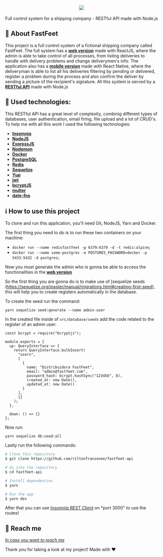 
<h1 align="center">
    <img src="https://user-images.githubusercontent.com/58868651/75586094-56e6b600-5a52-11ea-9817-eff23d71134e.png" />
</h1>

<p align="center">
Full control system for a shipping company - RESTful API made with Node.js
</p>

🚚 About FastFeet
------------------
This project is a full control system of a fictional shipping company called FastFeet. The full system has a [**web version**](https://github.com/riltonfranzonee/fastfeet) made with ReactJS, where the admin is able to take control of all processes, from listing deliveries to handle with delivery problems and change deliverymen's info. The application also has a [**mobile version**](https://github.com/riltonfranzonee/fastfeet-mobile) made with React Native, where the deliveryman is able to list all his deliveries filtering by pending or delivered, register a problem during the process and also confirm the deliver by sending a picture of the recipient's signature. All this system is served by a [**RESTful API**](https://github.com/riltonfranzonee/fastfeet-api) made with Node.js 

:wrench: Used technologies:
----------------------
This RESTful API has a great level of complexity, combinig different types of databases, user authentication, email firing, file upload and a lot of CRUD's. To help me with all this work I used the following technologies: 

- [**Insomnia**](https://insomnia.rest/)
- [**NodeJS**](https://nodejs.org/en/)
- [**ExpressJS**](https://expressjs.com/)
- [**Nodemon**](https://nodemon.io/)
- [**Docker**](https://www.docker.com/)
- [**PostgreSQL**](https://www.postgresql.org/)
- [**Redis**](https://redis.io/)
- [**Sequelize**](https://sequelize.org/)
- [**Yup**](https://github.com/jquense/yup)
- [**jwt**](https://www.npmjs.com/package/jsonwebtoken/)
- [**bcryptJS**](https://www.npmjs.com/package/bcryptjs)
- [**multer**](https://github.com/expressjs/multer)
- [**date-fns**](https://date-fns.org/docs/Getting-Started)

## :information_source: How to use this project
To clone and run this application, you'll need Git, NodeJS, Yarn and Docker.

The first thing you need to do is to run these two containers on your machine:

- `docker run --name redisfastfeet -p 6379:6379 -d -t redis:alpine`;
- `docker run --name some-postgres -e POSTGRES_PASSWORD=docker -p 5433:5432 -d postgres`;

Now you must generate the admin who is gonna be able to access the functionalities in the [**web version**](https://github.com/riltonfranzonee/fastfeet)

So the first thing you are gonna do is to make use of [sequelize seeds (https://sequelize.org/master/manual/migrations.html#creating-first-seed), this will help you to create registers automatically in the database.

To create the seed run the command: 

    yarn sequelize seed:generate --name admin-user

In the created file inside of `src/database/seeds` add the code related to the register of an admin user:

    const bcrypt = require("bcryptjs");

    module.exports = {
      up: QueryInterface => {
        return QueryInterface.bulkInsert(
          "users",
          [
            {
              name: "Distribuidora FastFeet",
              email: "admin@fastfeet.com",
              password_hash: bcrypt.hashSync("123456", 8),
              created_at: new Date(),
              updated_at: new Date()
            }
          ],
          {}
        );
      },

      down: () => {}
    };
    
Now run:

    yarn sequelize db:seed:all


Lastly run the following commands:

```bash
# Clone this repository
$ git clone https://github.com/riltonfranzonee/fastfeet-api

# Go into the repository
$ cd fastfeet-api

# Install dependencies
$ yarn

# Run the app
$ yarn dev
```

After that you can use [*Insomnia REST Client*](https://insomnia.rest/) on *port 3000" to use the routes!


:speech_balloon: Reach me
----------

[*In case you want to reach me*](https://www.linkedin.com/in/rilton-franzone-b975a7198/)



Thank you for taking a look at my project! Made with ♥
